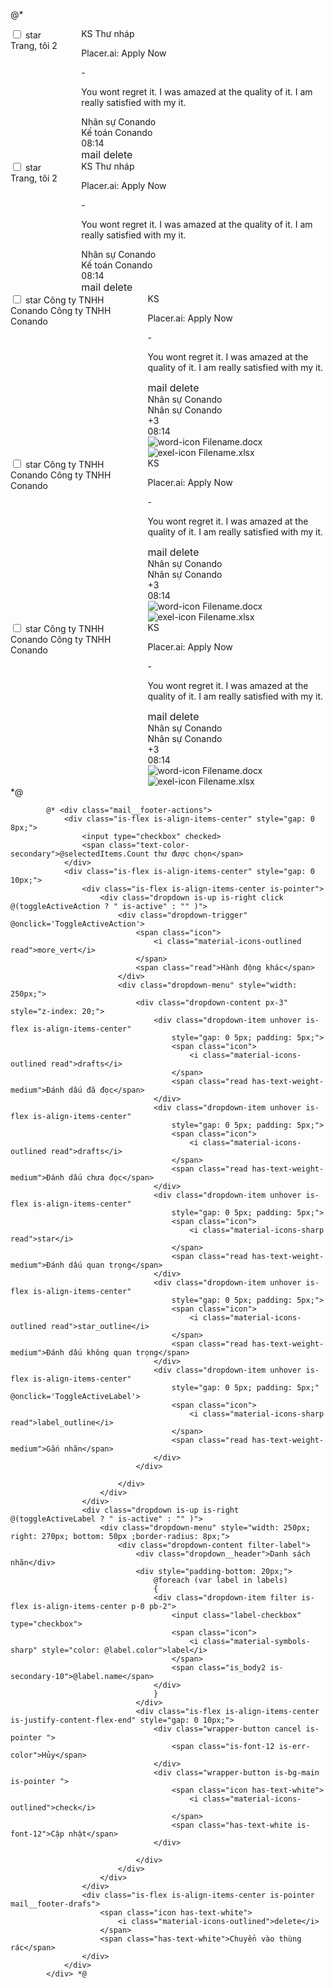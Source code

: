 @\* <div class="mail-item unread">

<div class="columns">
<div class="column is-2">
<div class="is-flex is-align-items-center" style="gap: 0 16px;">
<input type="checkbox">
<span class="icon star material-symbols-outlined">
star
</span>
<span class="mail-text--title source unread">Trang, tôi 2</span>
</div>
</div>
<div class="column is-10">
<div class="mail__item-content">
<div class="mail__item-content-top">
<div class="mail__item-content-text">
<div class="is-flex is-align-items-center" style="gap: 0 10px;">
<span class="mail__item-tag">KS</span>
<span class="mail__item-tag draf">Thư nháp</span>
</div>
<div class="is-flex is-align-items-center mail-text unread" style="gap: 0 10px;">
<p class="mail-text--title">Placer.ai: Apply Now</p>
<span>-</span>
<p class="mail-text--content">You wont regret it. I was amazed at the quality of it. I am
really satisfied with my it.</p>
</div>
</div>
<div class="tags-list">
<div class="tag-item">
<span>Nhân sự Conando</span>
</div>
<div class="tag-item ketoan">
<span>Kế toán Conando</span>
</div>
</div>
<div>
<span class="mail__item-datetime unread">08:14</span>
</div>
<div class="mail-action">
<span class="icon material-symbols-outlined is-pointer" style="font-size: 16px;">
mail
</span>
<span class="material-symbols-outlined  is-pointer" style="font-size: 16px;">
delete
</span>
</div>
</div>
</div>
</div>
</div>

</div>
<div class="mail-item unread">
    <div class="columns">
        <div class="column is-2">
            <div class="is-flex is-align-items-center" style="gap: 0 16px;">
                <input type="checkbox">
                <span class="icon star material-symbols-outlined">
                    star
                </span>
                <span class="mail-text--title source unread">Trang, tôi 2</span>
            </div>
        </div>
        <div class="column is-10">
            <div class="mail__item-content">
                <div class="mail__item-content-top">
                    <div class="mail__item-content-text">
                        <div class="is-flex is-align-items-center" style="gap: 0 10px;">
                            <span class="mail__item-tag">KS</span>
                            <span class="mail__item-tag draf">Thư nháp</span>
                        </div>
                        <div class="is-flex is-align-items-center mail-text unread" style="gap: 0 10px;">
                            <p class="mail-text--title">Placer.ai: Apply Now</p>
                            <span>-</span>
                            <p class="mail-text--content">You wont regret it. I was amazed at the quality of it. I am
                                really satisfied with my it.</p>
                        </div>
                    </div>
                    <div class="tags-list">
                        <div class="tag-item">
                            <span>Nhân sự Conando</span>
                        </div>
                        <div class="tag-item ketoan">
                            <span>Kế toán Conando</span>
                        </div>
                    </div>
                    <div>
                        <span class="mail__item-datetime unread">08:14</span>
                    </div>
                    <div class="mail-action">
                        <span class="icon material-symbols-outlined is-pointer" style="font-size: 16px;">
                            mail
                        </span>
                        <span class="material-symbols-outlined  is-pointer" style="font-size: 16px;">
                            delete
                        </span>
                    </div>
                </div>
            </div>
        </div>
    </div>
</div>
<div class="mail-item read">
    <div class="columns">
        <div class="column is-2">
            <div class="is-flex is-align-items-center" style="gap: 0 16px;">
                <input type="checkbox">
                <span class="icon star material-symbols-outlined">
                    star
                </span>
                <span class="mail-text--title source read">Công ty TNHH Conando Công ty TNHH Conando</span>
            </div>
        </div>
        <div class="column is-10">
            <div class="mail__item-content is-flex is-flex-direction-column">
                <div class="mail__item-content-top">
                    <div class="mail__item-content-text">
                        <span class="mail__item-tag">KS</span>
                        <div class="is-flex is-align-items-center mail-text read" style="gap: 0 10px;">
                            <p class="mail-text--title">Placer.ai: Apply Now</p>
                            <span>-</span>
                            <p class="mail-text--content">You wont regret it. I was amazed at the quality of it. I am
                                really satisfied with my it.</p>
                        </div>
                    </div>
                    <div class="mail-action">
                        <span class="icon material-symbols-outlined is-pointer" style="font-size: 16px;">
                            mail
                        </span>
                        <span class="material-symbols-outlined  is-pointer" style="font-size: 16px;">
                            delete
                        </span>
                    </div>
                    <div class="tags-list">
                        <div class="tag-item">
                            <span>Nhân sự Conando</span>
                        </div>
                        <div class="tag-item">
                            <span>Nhân sự Conando</span>
                        </div>
                        <div class="tag-item">
                            <span>+3</span>
                        </div>
                    </div>
                    <div>
                        <span class="mail__item-datetime read">08:14</span>
                    </div>
                </div>
                <div class="files-list is-flex is-align-items-center" style="gap: 0 10px;">
                    <div class="file-item is-flex is-align-items-center is-justify-content-center" style="gap: 0 7px;">
                        <img src="images/word-icon.png" alt="word-icon">
                        <span>Filename.docx</span>
                    </div>
                    <div class="file-item is-flex is-align-items-center is-justify-content-center" style="gap: 0 7px;">
                        <img src="images/exel-icon.png" alt="exel-icon">
                        <span>Filename.xlsx</span>
                    </div>
                </div>
            </div>
        </div>
    </div>
</div>
<div class="mail-item read">
    <div class="columns">
        <div class="column is-2">
            <div class="is-flex is-align-items-center" style="gap: 0 16px;">
                <input type="checkbox">
                <span class="icon star material-symbols-outlined">
                    star
                </span>
                <span class="mail-text--title source read">Công ty TNHH Conando Công ty TNHH Conando</span>
            </div>
        </div>
        <div class="column is-10">
            <div class="mail__item-content is-flex is-flex-direction-column">
                <div class="mail__item-content-top">
                    <div class="mail__item-content-text">
                        <span class="mail__item-tag">KS</span>
                        <div class="is-flex is-align-items-center mail-text read" style="gap: 0 10px;">
                            <p class="mail-text--title">Placer.ai: Apply Now</p>
                            <span>-</span>
                            <p class="mail-text--content">You wont regret it. I was amazed at the quality of it. I am
                                really satisfied with my it.</p>
                        </div>
                    </div>
                    <div class="mail-action">
                        <span class="icon material-symbols-outlined is-pointer" style="font-size: 16px;">
                            mail
                        </span>
                        <span class="material-symbols-outlined  is-pointer" style="font-size: 16px;">
                            delete
                        </span>
                    </div>
                    <div class="tags-list">
                        <div class="tag-item">
                            <span>Nhân sự Conando</span>
                        </div>
                        <div class="tag-item">
                            <span>Nhân sự Conando</span>
                        </div>
                        <div class="tag-item">
                            <span>+3</span>
                        </div>
                    </div>
                    <div>
                        <span class="mail__item-datetime read">08:14</span>
                    </div>
                </div>
                <div class="files-list is-flex is-align-items-center" style="gap: 0 10px;">
                    <div class="file-item is-flex is-align-items-center is-justify-content-center" style="gap: 0 7px;">
                        <img src="images/word-icon.png" alt="word-icon">
                        <span>Filename.docx</span>
                    </div>
                    <div class="file-item is-flex is-align-items-center is-justify-content-center" style="gap: 0 7px;">
                        <img src="images/exel-icon.png" alt="exel-icon">
                        <span>Filename.xlsx</span>
                    </div>
                </div>
            </div>
        </div>
    </div>
</div>
<div class="mail-item read">
    <div class="columns">
        <div class="column is-2">
            <div class="is-flex is-align-items-center" style="gap: 0 16px;">
                <input type="checkbox">
                <span class="icon star material-symbols-outlined">
                    star
                </span>
                <span class="mail-text--title source read">Công ty TNHH Conando Công ty TNHH Conando</span>
            </div>
        </div>
        <div class="column is-10">
            <div class="mail__item-content is-flex is-flex-direction-column">
                <div class="mail__item-content-top">
                    <div class="mail__item-content-text">
                        <span class="mail__item-tag">KS</span>
                        <div class="is-flex is-align-items-center mail-text read" style="gap: 0 10px;">
                            <p class="mail-text--title">Placer.ai: Apply Now</p>
                            <span>-</span>
                            <p class="mail-text--content">You wont regret it. I was amazed at the quality of it. I am
                                really satisfied with my it.</p>
                        </div>
                    </div>
                    <div class="mail-action">
                        <span class="icon material-symbols-outlined is-pointer" style="font-size: 16px;">
                            mail
                        </span>
                        <span class="material-symbols-outlined  is-pointer" style="font-size: 16px;">
                            delete
                        </span>
                    </div>
                    <div class="tags-list">
                        <div class="tag-item">
                            <span>Nhân sự Conando</span>
                        </div>
                        <div class="tag-item">
                            <span>Nhân sự Conando</span>
                        </div>
                        <div class="tag-item">
                            <span>+3</span>
                        </div>
                    </div>
                    <div>
                        <span class="mail__item-datetime read">08:14</span>
                    </div>
                </div>
                <div class="files-list is-flex is-align-items-center" style="gap: 0 10px;">
                    <div class="file-item is-flex is-align-items-center is-justify-content-center" style="gap: 0 7px;">
                        <img src="images/word-icon.png" alt="word-icon">
                        <span>Filename.docx</span>
                    </div>
                    <div class="file-item is-flex is-align-items-center is-justify-content-center" style="gap: 0 7px;">
                        <img src="images/exel-icon.png" alt="exel-icon">
                        <span>Filename.xlsx</span>
                    </div>
                </div>
            </div>
        </div>
    </div>
</div> *@

            @* <div class="mail__footer-actions">
                <div class="is-flex is-align-items-center" style="gap: 0 8px;">
                    <input type="checkbox" checked>
                    <span class="text-color-secondary">@selectedItems.Count thư được chọn</span>
                </div>
                <div class="is-flex is-align-items-center" style="gap: 0 10px;">
                    <div class="is-flex is-align-items-center is-pointer">
                        <div class="dropdown is-up is-right click @(toggleActiveAction ? " is-active" : "" )">
                            <div class="dropdown-trigger" @onclick='ToggleActiveAction'>
                                <span class="icon">
                                    <i class="material-icons-outlined read">more_vert</i>
                                </span>
                                <span class="read">Hành động khác</span>
                            </div>
                            <div class="dropdown-menu" style="width: 250px;">
                                <div class="dropdown-content px-3" style="z-index: 20;">
                                    <div class="dropdown-item unhover is-flex is-align-items-center"
                                        style="gap: 0 5px; padding: 5px;">
                                        <span class="icon">
                                            <i class="material-icons-outlined read">drafts</i>
                                        </span>
                                        <span class="read has-text-weight-medium">Đánh dấu đã đọc</span>
                                    </div>
                                    <div class="dropdown-item unhover is-flex is-align-items-center"
                                        style="gap: 0 5px; padding: 5px;">
                                        <span class="icon">
                                            <i class="material-icons-outlined read">drafts</i>
                                        </span>
                                        <span class="read has-text-weight-medium">Đánh dấu chưa đọc</span>
                                    </div>
                                    <div class="dropdown-item unhover is-flex is-align-items-center"
                                        style="gap: 0 5px; padding: 5px;">
                                        <span class="icon">
                                            <i class="material-icons-sharp read">star</i>
                                        </span>
                                        <span class="read has-text-weight-medium">Đánh dấu quan trọng</span>
                                    </div>
                                    <div class="dropdown-item unhover is-flex is-align-items-center"
                                        style="gap: 0 5px; padding: 5px;">
                                        <span class="icon">
                                            <i class="material-icons-outlined read">star_outline</i>
                                        </span>
                                        <span class="read has-text-weight-medium">Đánh dấu không quan trọng</span>
                                    </div>
                                    <div class="dropdown-item unhover is-flex is-align-items-center"
                                        style="gap: 0 5px; padding: 5px;" @onclick='ToggleActiveLabel'>
                                        <span class="icon">
                                            <i class="material-icons-sharp read">label_outline</i>
                                        </span>
                                        <span class="read has-text-weight-medium">Gắn nhãn</span>
                                    </div>
                                </div>

                            </div>
                        </div>
                    </div>
                    <div class="dropdown is-up is-right @(toggleActiveLabel ? " is-active" : "" )">
                        <div class="dropdown-menu" style="width: 250px; right: 270px; bottom: 50px ;border-radius: 8px;">
                            <div class="dropdown-content filter-label">
                                <div class="dropdown__header">Danh sách nhãn</div>
                                <div style="padding-bottom: 20px;">
                                    @foreach (var label in labels)
                                    {
                                    <div class="dropdown-item filter is-flex is-align-items-center p-0 pb-2">
                                        <input class="label-checkbox" type="checkbox">
                                        <span class="icon">
                                            <i class="material-symbols-sharp" style="color: @label.color">label</i>
                                        </span>
                                        <span class="is_body2 is-secondary-10">@label.name</span>
                                    </div>
                                    }
                                </div>
                                <div class="is-flex is-align-items-center is-justify-content-flex-end" style="gap: 0 10px;">
                                    <div class="wrapper-button cancel is-pointer ">
                                        <span class="is-font-12 is-err-color">Hủy</span>
                                    </div>
                                    <div class="wrapper-button is-bg-main is-pointer ">
                                        <span class="icon has-text-white">
                                            <i class="material-icons-outlined">check</i>
                                        </span>
                                        <span class="has-text-white is-font-12">Cập nhật</span>
                                    </div>

                                </div>
                            </div>
                        </div>
                    </div>
                    <div class="is-flex is-align-items-center is-pointer mail__footer-drafs">
                        <span class="icon has-text-white">
                            <i class="material-icons-outlined">delete</i>
                        </span>
                        <span class="has-text-white">Chuyển vào thùng rác</span>
                    </div>
                </div>
            </div> *@
